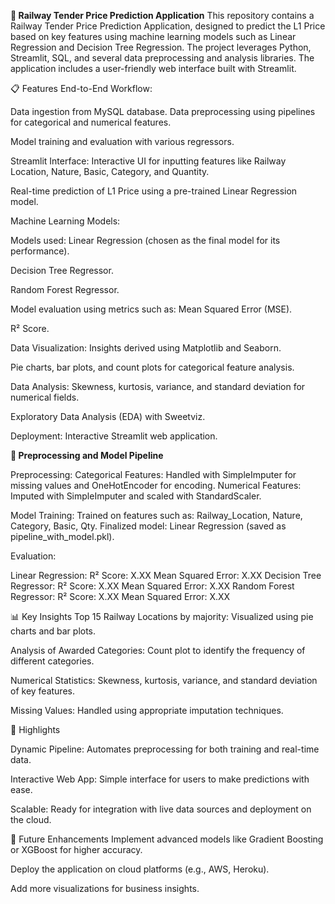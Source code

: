 __🚆 Railway Tender Price Prediction Application__
This repository contains a Railway Tender Price Prediction Application, designed to predict
the L1 Price based on key features using machine learning models such as Linear Regression
and Decision Tree Regression. The project leverages Python, Streamlit, SQL, and several data
preprocessing and analysis libraries. The application includes a user-friendly web interface 
built with Streamlit.


📋 Features
End-to-End Workflow:


Data ingestion from MySQL database.
Data preprocessing using pipelines for categorical and numerical features.

Model training and evaluation with various regressors.


Streamlit Interface:
Interactive UI for inputting features like Railway Location, Nature, Basic, Category, and Quantity.

Real-time prediction of L1 Price using a pre-trained Linear Regression model.


Machine Learning Models:

Models used:
Linear Regression (chosen as the final model for its performance).

Decision Tree Regressor.

Random Forest Regressor.


Model evaluation using metrics such as:
Mean Squared Error (MSE).

R² Score.


Data Visualization:
Insights derived using Matplotlib and Seaborn.

Pie charts, bar plots, and count plots for categorical feature analysis.


Data Analysis:
Skewness, kurtosis, variance, and standard deviation for numerical fields.

Exploratory Data Analysis (EDA) with Sweetviz.

Deployment:
Interactive Streamlit web application.


__🔧 Preprocessing and Model Pipeline__

Preprocessing:
Categorical Features:
Handled with SimpleImputer for missing values and OneHotEncoder for encoding.
Numerical Features:
Imputed with SimpleImputer and scaled with StandardScaler.


Model Training:
Trained on features such as:
Railway_Location, Nature, Category, Basic, Qty.
Finalized model: Linear Regression (saved as pipeline_with_model.pkl).


Evaluation:

Linear Regression:
R² Score: X.XX
Mean Squared Error: X.XX
Decision Tree Regressor:
R² Score: X.XX
Mean Squared Error: X.XX
Random Forest Regressor:
R² Score: X.XX
Mean Squared Error: X.XX


📊 Key Insights
Top 15 Railway Locations by majority:
Visualized using pie charts and bar plots.


Analysis of Awarded Categories:
Count plot to identify the frequency of different categories.


Numerical Statistics:
Skewness, kurtosis, variance, and standard deviation of key features.


Missing Values:
Handled using appropriate imputation techniques.



🌟 Highlights

Dynamic Pipeline:
Automates preprocessing for both training and real-time data.


Interactive Web App:
Simple interface for users to make predictions with ease.


Scalable:
Ready for integration with live data sources and deployment on the cloud.


📜 Future Enhancements
Implement advanced models like Gradient Boosting or XGBoost for higher accuracy.

Deploy the application on cloud platforms (e.g., AWS, Heroku).

Add more visualizations for business insights.
